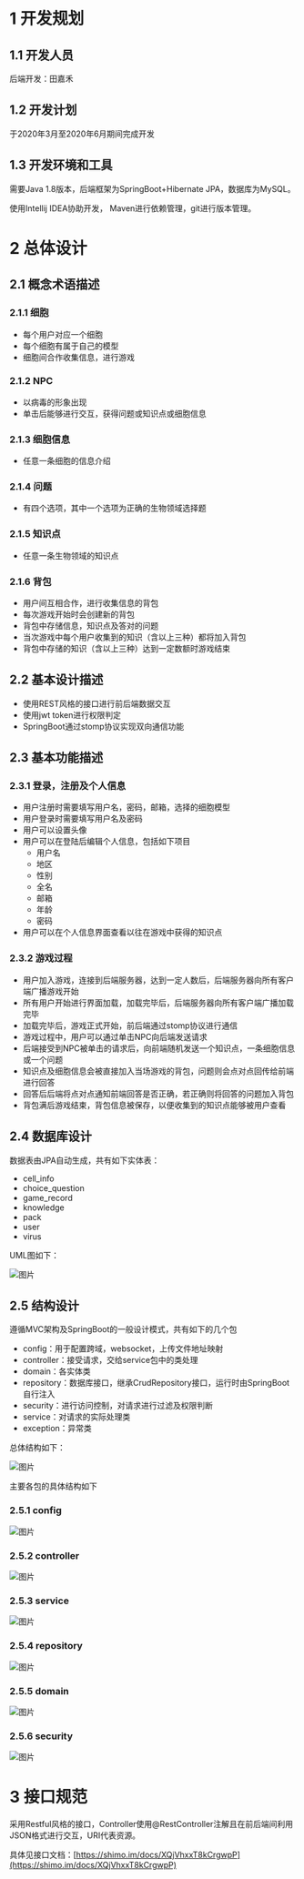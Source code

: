 # 1 开发规划

## 1.1 开发人员

后端开发：田嘉禾

## 1.2 开发计划

于2020年3月至2020年6月期间完成开发

## 1.3 开发环境和工具

需要Java 1.8版本，后端框架为SpringBoot+Hibernate JPA，数据库为MySQL。

使用Intellij IDEA协助开发， Maven进行依赖管理，git进行版本管理。

# 2 总体设计

## 2.1 概念术语描述

### 2.1.1 细胞

* 每个用户对应一个细胞
* 每个细胞有属于自己的模型
* 细胞间合作收集信息，进行游戏
### 2.1.2 NPC

* 以病毒的形象出现
* 单击后能够进行交互，获得问题或知识点或细胞信息
### 2.1.3 细胞信息

* 任意一条细胞的信息介绍
### 2.1.4 问题

* 有四个选项，其中一个选项为正确的生物领域选择题
### 2.1.5 知识点

* 任意一条生物领域的知识点
### 2.1.6 背包

* 用户间互相合作，进行收集信息的背包
* 每次游戏开始时会创建新的背包
* 背包中存储信息，知识点及答对的问题
* 当次游戏中每个用户收集到的知识（含以上三种）都将加入背包
* 背包中存储的知识（含以上三种）达到一定数额时游戏结束
## 2.2 基本设计描述

* 使用REST风格的接口进行前后端数据交互
* 使用jwt token进行权限判定
* SpringBoot通过stomp协议实现双向通信功能
## 2.3 基本功能描述

### 2.3.1 登录，注册及个人信息

* 用户注册时需要填写用户名，密码，邮箱，选择的细胞模型
* 用户登录时需要填写用户名及密码
* 用户可以设置头像
* 用户可以在登陆后编辑个人信息，包括如下项目
  * 用户名
  * 地区
  * 性别
  * 全名
  * 邮箱
  * 年龄
  * 密码
* 用户可以在个人信息界面查看以往在游戏中获得的知识点
### 2.3.2 游戏过程

* 用户加入游戏，连接到后端服务器，达到一定人数后，后端服务器向所有客户端广播游戏开始
* 所有用户开始进行界面加载，加载完毕后，后端服务器向所有客户端广播加载完毕
* 加载完毕后，游戏正式开始，前后端通过stomp协议进行通信
* 游戏过程中，用户可以通过单击NPC向后端发送请求
* 后端接受到NPC被单击的请求后，向前端随机发送一个知识点，一条细胞信息或一个问题
* 知识点及细胞信息会被直接加入当场游戏的背包，问题则会点对点回传给前端进行回答
* 回答后后端将点对点通知前端回答是否正确，若正确则将回答的问题加入背包
* 背包满后游戏结束，背包信息被保存，以便收集到的知识点能够被用户查看
## 2.4 数据库设计

数据表由JPA自动生成，共有如下实体表：

* cell_info               
* choice_question          
* game_record              
* knowledge                
* pack                        
* user                       
* virus

UML图如下：

![图片](https://uploader.shimo.im/f/hTllk1AZwBvlcSK9.png!thumbnail)

## 2.5 结构设计

遵循MVC架构及SpringBoot的一般设计模式，共有如下的几个包

* config：用于配置跨域，websocket，上传文件地址映射
* controller：接受请求，交给service包中的类处理
* domain：各实体类
* repository：数据库接口，继承CrudRepository接口，运行时由SpringBoot自行注入
* security：进行访问控制，对请求进行过滤及权限判断
* service：对请求的实际处理类
* exception：异常类

总体结构如下：

![图片](https://uploader.shimo.im/f/kq4DBu3SPW6Bxn0c.png!thumbnail)

主要各包的具体结构如下

### 2.5.1 config

![图片](https://uploader.shimo.im/f/s6lb6L0jbsk6rb45.png!thumbnail)

### 2.5.2 controller

![图片](https://uploader.shimo.im/f/kyr18IPXyMYYy0WC.png!thumbnail)

### 2.5.3 service

![图片](https://uploader.shimo.im/f/IvXQMA0N1oV6wIk7.png!thumbnail)

### 2.5.4 repository

![图片](https://uploader.shimo.im/f/8sOFBNfFeAkNBMCa.png!thumbnail)

### 2.5.5 domain

![图片](https://uploader.shimo.im/f/EpAbN13wdpthFfDK.png!thumbnail)

### 2.5.6 security

![图片](https://uploader.shimo.im/f/ymZsOW7OBdbSQq6B.png!thumbnail)

# 3 接口规范

采用Restful风格的接口，Controller使用@RestController注解且在前后端间利用JSON格式进行交互，URI代表资源。

具体见接口文档：[https://shimo.im/docs/XQjVhxxT8kCrgwpP](https://shimo.im/docs/XQjVhxxT8kCrgwpP)

